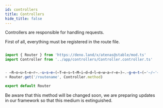 ```yaml
---
id: controllers
title: Controllers
hide_title: false
---
```


Controllers are responsible for handling requests.

First of all, everything must be registered in the route file.

```javascript routes/web.ts

import { Router } from 'https://deno.land/x/atenas@stable/mod.ts'
import Controller from '../app/controllers/Controller.controller.ts'


- ̶R̶o̶u̶t̶e̶r̶.̶u̶s̶e̶(̶T̶e̶s̶t̶M̶i̶d̶d̶l̶e̶w̶a̶r̶e̶)̶.̶g̶e̶t̶(̶'̶/̶'̶,̶ ̶H̶e̶l̶l̶o̶C̶o̶n̶t̶r̶o̶l̶l̶e̶r̶.̶w̶o̶r̶l̶d̶)̶
+ Router.get('/routename', Controller.method)

export default Router

```

Be aware that this method will be changed soon, we are preparing updates in our framework so that this medium is extinguished.
